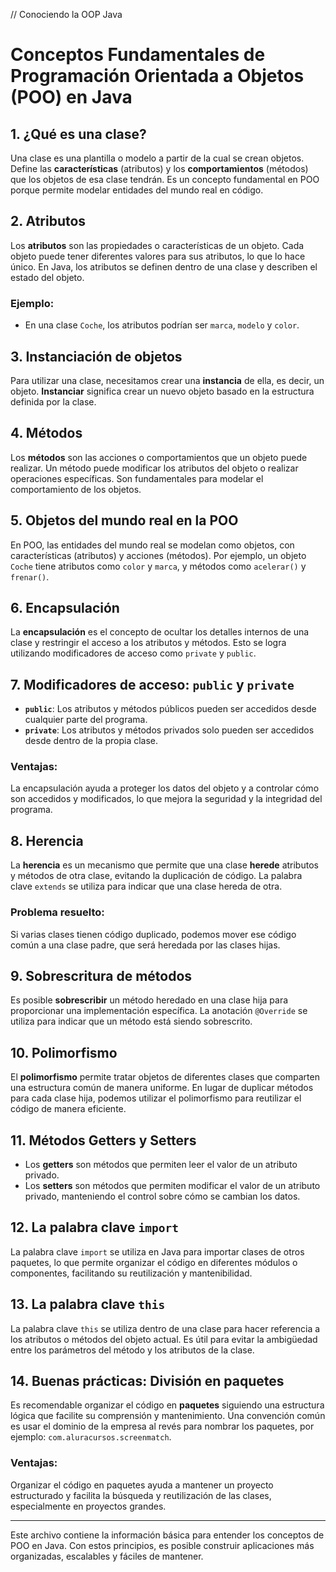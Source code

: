 // Conociendo la OOP Java

# Conceptos Fundamentales de Programación Orientada a Objetos (POO) en Java

## 1. ¿Qué es una clase?
Una clase es una plantilla o modelo a partir de la cual se crean objetos. Define las **características** (atributos) y los **comportamientos** (métodos) que los objetos de esa clase tendrán. Es un concepto fundamental en POO porque permite modelar entidades del mundo real en código.

## 2. Atributos
Los **atributos** son las propiedades o características de un objeto. Cada objeto puede tener diferentes valores para sus atributos, lo que lo hace único. En Java, los atributos se definen dentro de una clase y describen el estado del objeto.

### Ejemplo:
- En una clase `Coche`, los atributos podrían ser `marca`, `modelo` y `color`.

## 3. Instanciación de objetos
Para utilizar una clase, necesitamos crear una **instancia** de ella, es decir, un objeto. **Instanciar** significa crear un nuevo objeto basado en la estructura definida por la clase.

## 4. Métodos
Los **métodos** son las acciones o comportamientos que un objeto puede realizar. Un método puede modificar los atributos del objeto o realizar operaciones específicas. Son fundamentales para modelar el comportamiento de los objetos.

## 5. Objetos del mundo real en la POO
En POO, las entidades del mundo real se modelan como objetos, con características (atributos) y acciones (métodos). Por ejemplo, un objeto `Coche` tiene atributos como `color` y `marca`, y métodos como `acelerar()` y `frenar()`.

## 6. Encapsulación
La **encapsulación** es el concepto de ocultar los detalles internos de una clase y restringir el acceso a los atributos y métodos. Esto se logra utilizando modificadores de acceso como `private` y `public`.

## 7. Modificadores de acceso: `public` y `private`
- **`public`**: Los atributos y métodos públicos pueden ser accedidos desde cualquier parte del programa.
- **`private`**: Los atributos y métodos privados solo pueden ser accedidos desde dentro de la propia clase.

### Ventajas:
La encapsulación ayuda a proteger los datos del objeto y a controlar cómo son accedidos y modificados, lo que mejora la seguridad y la integridad del programa.

## 8. Herencia
La **herencia** es un mecanismo que permite que una clase **herede** atributos y métodos de otra clase, evitando la duplicación de código. La palabra clave `extends` se utiliza para indicar que una clase hereda de otra.

### Problema resuelto:
Si varias clases tienen código duplicado, podemos mover ese código común a una clase padre, que será heredada por las clases hijas.

## 9. Sobrescritura de métodos
Es posible **sobrescribir** un método heredado en una clase hija para proporcionar una implementación específica. La anotación `@Override` se utiliza para indicar que un método está siendo sobrescrito.

## 10. Polimorfismo
El **polimorfismo** permite tratar objetos de diferentes clases que comparten una estructura común de manera uniforme. En lugar de duplicar métodos para cada clase hija, podemos utilizar el polimorfismo para reutilizar el código de manera eficiente.

## 11. Métodos Getters y Setters
- Los **getters** son métodos que permiten leer el valor de un atributo privado.
- Los **setters** son métodos que permiten modificar el valor de un atributo privado, manteniendo el control sobre cómo se cambian los datos.

## 12. La palabra clave `import`
La palabra clave `import` se utiliza en Java para importar clases de otros paquetes, lo que permite organizar el código en diferentes módulos o componentes, facilitando su reutilización y mantenibilidad.

## 13. La palabra clave `this`
La palabra clave `this` se utiliza dentro de una clase para hacer referencia a los atributos o métodos del objeto actual. Es útil para evitar la ambigüedad entre los parámetros del método y los atributos de la clase.

## 14. Buenas prácticas: División en paquetes
Es recomendable organizar el código en **paquetes** siguiendo una estructura lógica que facilite su comprensión y mantenimiento. Una convención común es usar el dominio de la empresa al revés para nombrar los paquetes, por ejemplo: `com.aluracursos.screenmatch`.

### Ventajas:
Organizar el código en paquetes ayuda a mantener un proyecto estructurado y facilita la búsqueda y reutilización de las clases, especialmente en proyectos grandes.

---

Este archivo contiene la información básica para entender los conceptos de POO en Java. Con estos principios, es posible construir aplicaciones más organizadas, escalables y fáciles de mantener.
